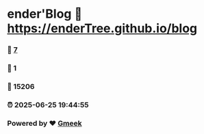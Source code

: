 # ender'Blog :link: https://enderTree.github.io/blog 
### :page_facing_up: [7](https://enderTree.github.io/blog/tag.html) 
### :speech_balloon: 1 
### :hibiscus: 15206 
### :alarm_clock: 2025-06-25 19:44:55 
### Powered by :heart: [Gmeek](https://github.com/Meekdai/Gmeek)
